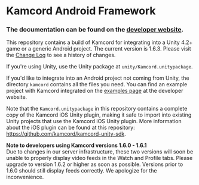 Kamcord Android Framework
=========================

<h3>The documentation can be found on the <a href="https://docs.kamcord.com/documents/platform/android/android-quick-start-guide/">developer website</a>.</h3>

This repository contains a build of Kamcord for integrating into a Unity 4.2+ game or a generic Android project. The current version is 1.6.3. Please visit the <a href="https://github.com/kamcord/kamcord-android-sdk/wiki/Change-log">Change Log</a> to see a history of changes.

If you're using Unity, use the Unity package at `unity/Kamcord.unitypackage`.

If you'd like to integrate into an Android project not coming from Unity, the directory `kamcord` contains all the files you need.  You can find an example project with Kamcord integrated on the <a href="https://docs.kamcord.com/documents/platform/android/example-integration-android/">examples page</a> at the developer website.

Note that the `Kamcord.unitypackage` in this repository contains a complete copy of the Kamcord iOS Unity plugin, making it safe to import into existing Unity projects that use the Kamcord iOS Unity plugin. More information about the iOS plugin can be found at this repository: <a href="https://github.com/kamcord/kamcord-unity-sdk">https://github.com/kamcord/kamcord-unity-sdk</a>.

<b>Note to developers using Kamcord versions 1.6.0 - 1.6.1</b><br/>
Due to changes in our server infrastructure, these two versions will soon be unable to properly display video feeds in the Watch and Profile tabs. Please upgrade to version 1.6.2 or higher as soon as possible. Versions prior to 1.6.0 should still display feeds correctly. We apologize for the inconvenience.
